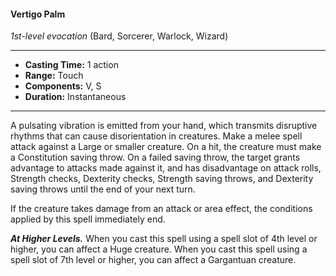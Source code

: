 #### Vertigo Palm
*1st-level evocation* (Bard, Sorcerer, Warlock, Wizard)
___
- **Casting Time:** 1 action
- **Range:** Touch
- **Components:** V, S
- **Duration:** Instantaneous
---
A pulsating vibration is emitted from your hand, which transmits disruptive rhythms that can cause disorientation in creatures. Make a melee spell attack against a Large or smaller creature. On a hit, the creature must make a Constitution saving throw. On a failed saving throw, the target grants advantage to attacks made against it, and has disadvantage on attack rolls, Strength checks, Dexterity checks, Strength saving throws, and Dexterity saving throws until the end of your next turn.

If the creature takes damage from an attack or area effect, the conditions applied by this spell immediately end.

***At Higher Levels.*** When you cast this spell using a spell slot of 4th level or higher, you can affect a Huge creature. When you cast this spell using a spell slot of 7th level or higher, you can affect a Gargantuan creature.
